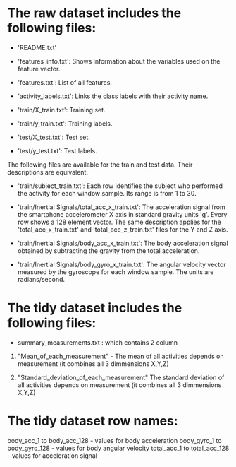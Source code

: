 The raw dataset includes the following files:
=========================================

- 'README.txt'

- 'features_info.txt': Shows information about the variables used on the feature vector.

- 'features.txt': List of all features.

- 'activity_labels.txt': Links the class labels with their activity name.

- 'train/X_train.txt': Training set.

- 'train/y_train.txt': Training labels.

- 'test/X_test.txt': Test set.

- 'test/y_test.txt': Test labels.

The following files are available for the train and test data. Their descriptions are equivalent. 

- 'train/subject_train.txt': Each row identifies the subject who performed the activity for each window sample. Its range is from 1 to 30. 

- 'train/Inertial Signals/total_acc_x_train.txt': The acceleration signal from the smartphone accelerometer X axis in standard gravity units 'g'. Every row shows a 128 element vector. The same description applies for the 'total_acc_x_train.txt' and 'total_acc_z_train.txt' files for the Y and Z axis. 

- 'train/Inertial Signals/body_acc_x_train.txt': The body acceleration signal obtained by subtracting the gravity from the total acceleration. 

- 'train/Inertial Signals/body_gyro_x_train.txt': The angular velocity vector measured by the gyroscope for each window sample. The units are radians/second. 


The tidy dataset includes the following files:
=========================================

- summary_measurements.txt : which contains 2 column

1) "Mean_of_each_measurement" - The mean of all activities depends on  measurement
 (it combines all 3 dimmensions X,Y,Z)

2) "Standard_deviation_of_each_measurement" The standard deviation of all activities depends on  measurement
 (it combines all 3 dimmensions X,Y,Z)


The tidy dataset row names:
=========================================

body_acc_1 to body_acc_128 - values for body acceleration 
body_gyro_1 to body_gyro_128 - values for body angular velocity
total_acc_1 to total_acc_128 -  values for acceleration signal



